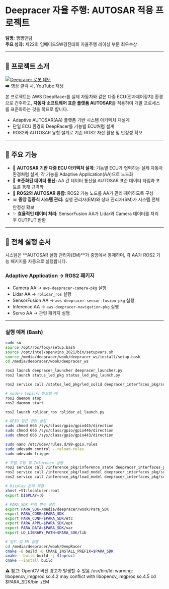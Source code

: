 # Deepracer 자율 주행: AUTOSAR 적용 프로젝트
**팀명:** 짱짱맨팀  
**주요 성과:** 제22회 임베디드SW경진대회 자율주행 레이싱 부문 최우수상  

---

## 🎥 프로젝트 소개
[![Deepracer 로봇 데모](https://img.youtube.com/vi/P8s7qXrRdfY/hqdefault.jpg)](https://youtu.be/P8s7qXrRdfY)  
➡ 영상 클릭 시, YouTube 재생  

본 프로젝트는 AWS DeepRacer를 실제 자동차와 같은 다중 ECU(전자제어장치) 환경으로 간주하고, **자동차 소프트웨어 표준 플랫폼 AUTOSAR**를 적용하여 개발 프로세스를 표준화하는 것을 목표로 합니다.  

- Adaptive AUTOSAR(AA) 플랫폼 기반 시스템 아키텍처 재설계  
- 단일 ECU 환경의 DeepRacer를 기능별 ECU처럼 설계  
- ROS2와 AUTOSAR 융합 설계로 기존 ROS2 자산 활용 및 안정성 확보  

---

## 🔧 주요 기능
- 🚗 **AUTOSAR 기반 다중 ECU 아키텍처 설계:** 기능별 ECU가 협력하는 실제 자동차 환경처럼 설계, 각 기능을 Adaptive Application(AA)으로 노드화  
- 🔄 **표준화된 데이터 통신:** AA 간 데이터 통신을 AUTOSAR 표준 데이터 타입과 포트를 통해 규격화  
- 🤝 **ROS2와 AUTOSAR 융합:** ROS2 기능 노드를 AA가 관리·제어하도록 구성  
- 📊 **중앙 집중식 시스템 관리:** 실행 관리자(EM)와 상태 관리자(SM)가 시스템 전체 안정성 확보  
- ✨ **효율적인 데이터 처리:** SensorFusion AA가 Lidar와 Camera 데이터를 처리 후 OUTPUT 반환  

---

## 🚀 전체 실행 순서

시스템은 **AUTOSAR 실행 관리자(EM)**가 중앙에서 통제하며, 각 AA가 ROS2 기능 패키지를 자동으로 실행합니다.

### Adaptive Application → ROS2 패키지
- Camera AA → `aws-deepracer-camera-pkg` 실행  
- Lidar AA → `rplidar_ros` 실행  
- SensorFusion AA → `aws-deepracer-sensor-fusion-pkg` 실행  
- Inference AA → `aws-deepracer-navigation-pkg` 실행  
- Servo AA → 관련 패키지 실행  

---

### 실행 예제 (Bash)
```bash
sudo su -
source /opt/ros/foxy/setup.bash
source /opt/intel/openvino_2021/bin/setupvars.sh
source /media/deepracer/wook/deepracer_ws/install/setup.bash
cd /media/deepracer/wook/deepracer_ws

ros2 launch deepracer_launcher deepracer_launcher.py
ros2 launch status_led_pkg status_led_pkg_launch.py 

ros2 service call /status_led_pkg/led_solid deepracer_interfaces_pkg/srv/SetStatusLedSolidSrv "{led_index: 1, color: 'red', hold: 1.0}"

# node나 topic이 안보일 때
ros2 daemon stop
ros2 daemon start

ros2 launch rplidar_ros rplidar_a1_launch.py 

# GPIO 접근 권한 설정
sudo chmod 666 /sys/class/gpio/gpio445/direction
sudo chmod 666 /sys/class/gpio/gpio446/direction
sudo chmod 666 /sys/class/gpio/gpio443/direction

sudo nano /etc/udev/rules.d/99-gpio.rules
sudo udevadm control --reload-rules
sudo udevadm trigger

# 모델 로딩 및 Inference 실행
ros2 service call /inference_pkg/inference_state deepracer_interfaces_pkg/srv/InferenceStateSrv "{start: 1, task_type: 0}"
ros2 service call /inference_pkg/load_model deepracer_interfaces_pkg/srv/LoadModelSrv "{artifact_path: /opt/aws/deepracer/artifacts/bucket31/model.xml, task_type: 0, pre_process_type: 0, action_space_type: 5}"
ros2 service call /inference_pkg/load_model deepracer_interfaces_pkg/srv/LoadModelSrv "{artifact_path: /opt/aws/deepracer/artifacts/bucket31/model.xml, task_type: 1, pre_process_type: 1, action_space_type: 0}"

# Display 문제 해결
xhost +SI:localuser:root
export DISPLAY=:0

# PARA_SDK 환경 변수 설정
export PARA_SDK=/media/deepracer/wook/Para_SDK
export PARA_CORE=$PARA_SDK
export PARA_CONF=$PARA_SDK/etc
export PARA_APPL=$PARA_SDK/opt
export PARA_DATA=$PARA_SDK/var
export LD_LIBRARY_PATH=$PARA_SDK/lib

# 빌드 및 EM 실행
cd /media/deepracer/wook/DeepRacer
cmake -B build -D CMAKE_INSTALL_PREFIX=$PARA_SDK
cmake --build build -j $(nproc)
cmake --install build
```
⚠️ 참고: OpenCV 버전 경고가 발생할 수 있음
/usr/bin/ld: warning: libopencv_imgproc.so.4.2 may conflict with libopencv_imgproc.so.4.5
cd $PARA_SDK/bin
./EM
